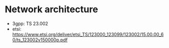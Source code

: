 # Network architecture

* 3gpp: TS 23.002
* etsi: https://www.etsi.org/deliver/etsi_TS/123000_123099/123002/15.00.00_60/ts_123002v150000p.pdf
